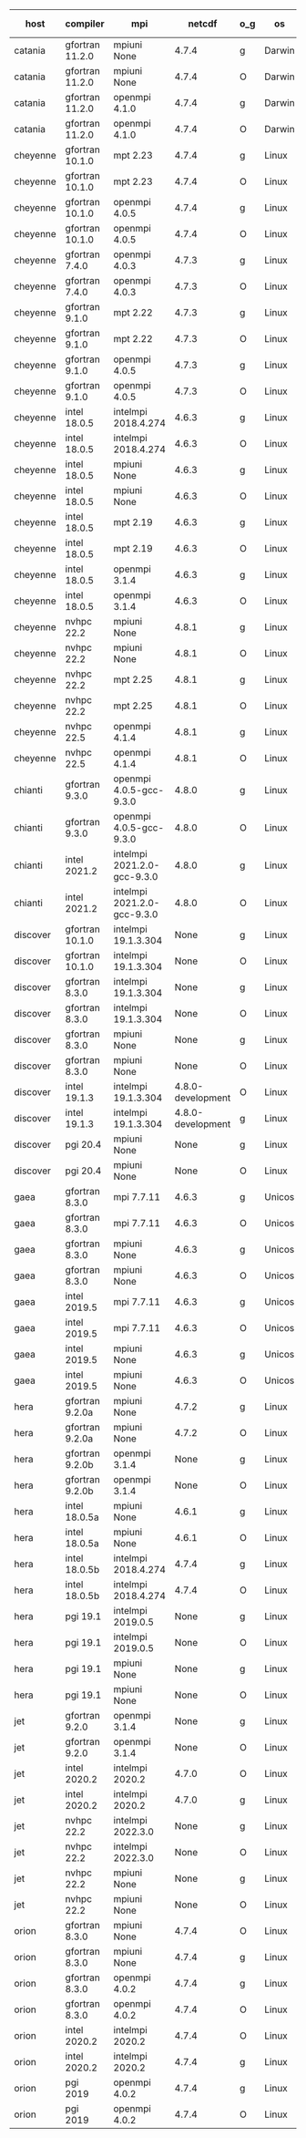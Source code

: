 

| host     | compiler                              | mpi                      | netcdf        | o_g        | os       | build       | u_pass          | u_fail          | s_pass            | s_fail            | e_pass             | e_fail             | nuopc_pass       | nuopc_fail       | artifacts link          |
|----------|---------------------------------------|--------------------------|---------------|------------|----------|-------------|-----------------|-----------------|-------------------|-------------------|--------------------|--------------------|------------------|------------------|-------------------------|
| catania | gfortran 11.2.0 | mpiuni None  | 4.7.4  | g | Darwin | PASS | 12319 | 0 | 8 | 0 | 43 | 0 | None | None | <a href="https://github.com/esmf-org/esmf-test-artifacts/tree/72d6e09dc5105115ed7f6747039c6f9e3c01e02e/develop/gfortran/11.2.0/g/mpiuni/None" target="_blank">72d6e09</a> | 
| catania | gfortran 11.2.0 | mpiuni None  | 4.7.4  | O | Darwin | PASS | 12319 | 0 | 8 | 0 | 43 | 0 | None | None | <a href="https://github.com/esmf-org/esmf-test-artifacts/tree/7b67228333197b1801ac0fcb1e9e47a76556781d/develop/gfortran/11.2.0/O/mpiuni/None" target="_blank">7b67228</a> | 
| catania | gfortran 11.2.0 | openmpi 4.1.0  | 4.7.4  | g | Darwin | PASS | 13889 | 9 | 49 | 0 | 79 | 1 | 52 | 0 | <a href="https://github.com/esmf-org/esmf-test-artifacts/tree/aeb31ae4b4825bec76d2949b5b7334adce95a28b/develop/gfortran/11.2.0/g/openmpi/4.1.0" target="_blank">aeb31ae</a> | 
| catania | gfortran 11.2.0 | openmpi 4.1.0  | 4.7.4  | O | Darwin | PASS | 13889 | 9 | 49 | 0 | 80 | 0 | 52 | 0 | <a href="https://github.com/esmf-org/esmf-test-artifacts/tree/bfffc944e05445ba6b48beedb98cd419370a798c/develop/gfortran/11.2.0/O/openmpi/4.1.0" target="_blank">bfffc94</a> | 
| cheyenne | gfortran 10.1.0 | mpt 2.23  | 4.7.4  | g | Linux | PASS | 13898 | 0 | 49 | 0 | 80 | 0 | 52 | 0 | <a href="https://github.com/esmf-org/esmf-test-artifacts/tree/57e83bf195e00035af3fc97a27e948e04d095d6e/develop/gfortran/10.1.0/g/mpt/2.23" target="_blank">57e83bf</a> | 
| cheyenne | gfortran 10.1.0 | mpt 2.23  | 4.7.4  | O | Linux | PASS | 13898 | 0 | 49 | 0 | 80 | 0 | 52 | 0 | <a href="https://github.com/esmf-org/esmf-test-artifacts/tree/2d3df4193299a330bc4ba4f4cabed3ecf47e94b0/develop/gfortran/10.1.0/O/mpt/2.23" target="_blank">2d3df41</a> | 
| cheyenne | gfortran 10.1.0 | openmpi 4.0.5  | 4.7.4  | g | Linux | PASS | 13898 | 0 | 49 | 0 | 80 | 0 | 52 | 0 | <a href="https://github.com/esmf-org/esmf-test-artifacts/tree/71c851ebe66c6ae381179ee6fccdb0c420caa4cd/develop/gfortran/10.1.0/g/openmpi/4.0.5" target="_blank">71c851e</a> | 
| cheyenne | gfortran 10.1.0 | openmpi 4.0.5  | 4.7.4  | O | Linux | PASS | 13898 | 0 | 49 | 0 | 80 | 0 | 52 | 0 | <a href="https://github.com/esmf-org/esmf-test-artifacts/tree/a251ada4bdbd31eb6c37914caec8938036a26c50/develop/gfortran/10.1.0/O/openmpi/4.0.5" target="_blank">a251ada</a> | 
| cheyenne | gfortran 7.4.0 | openmpi 4.0.3  | 4.7.3  | g | Linux | PASS | 13898 | 0 | 49 | 0 | 80 | 0 | 52 | 0 | <a href="https://github.com/esmf-org/esmf-test-artifacts/tree/5f19a54b8adf18a61a175033aa3b0c13ea0b085d/develop/gfortran/7.4.0/g/openmpi/4.0.3" target="_blank">5f19a54</a> | 
| cheyenne | gfortran 7.4.0 | openmpi 4.0.3  | 4.7.3  | O | Linux | PASS | 13898 | 0 | 49 | 0 | 80 | 0 | 52 | 0 | <a href="https://github.com/esmf-org/esmf-test-artifacts/tree/9ac76767fc9ac212786e76235ece119341bce6a4/develop/gfortran/7.4.0/O/openmpi/4.0.3" target="_blank">9ac7676</a> | 
| cheyenne | gfortran 9.1.0 | mpt 2.22  | 4.7.3  | g | Linux | PASS | 13898 | 0 | 49 | 0 | 80 | 0 | 52 | 0 | <a href="https://github.com/esmf-org/esmf-test-artifacts/tree/352186178f5f94f5a28b2a67c5cadb7cf2970e45/develop/gfortran/9.1.0/g/mpt/2.22" target="_blank">3521861</a> | 
| cheyenne | gfortran 9.1.0 | mpt 2.22  | 4.7.3  | O | Linux | PASS | 13898 | 0 | 49 | 0 | 80 | 0 | 52 | 0 | <a href="https://github.com/esmf-org/esmf-test-artifacts/tree/81ea11f3bad29fe301d1e646cde3503c20d496f7/develop/gfortran/9.1.0/O/mpt/2.22" target="_blank">81ea11f</a> | 
| cheyenne | gfortran 9.1.0 | openmpi 4.0.5  | 4.7.3  | g | Linux | PASS | 13898 | 0 | 49 | 0 | 80 | 0 | 52 | 0 | <a href="https://github.com/esmf-org/esmf-test-artifacts/tree/aa2a0c891c4b95eeb17be95252e9ee25a3541fdc/develop/gfortran/9.1.0/g/openmpi/4.0.5" target="_blank">aa2a0c8</a> | 
| cheyenne | gfortran 9.1.0 | openmpi 4.0.5  | 4.7.3  | O | Linux | PASS | 13898 | 0 | 49 | 0 | 80 | 0 | 52 | 0 | <a href="https://github.com/esmf-org/esmf-test-artifacts/tree/b131496950fcb9c1f5ad30011c0ef4bb94ed8d6c/develop/gfortran/9.1.0/O/openmpi/4.0.5" target="_blank">b131496</a> | 
| cheyenne | intel 18.0.5 | intelmpi 2018.4.274  | 4.6.3  | g | Linux | PASS | 13898 | 0 | 49 | 0 | 80 | 0 | 52 | 0 | <a href="https://github.com/esmf-org/esmf-test-artifacts/tree/e9d41d638d443d5b781c9eff74e52b83878cc482/develop/intel/18.0.5/g/intelmpi/2018.4.274" target="_blank">e9d41d6</a> | 
| cheyenne | intel 18.0.5 | intelmpi 2018.4.274  | 4.6.3  | O | Linux | PASS | 13898 | 0 | 49 | 0 | 80 | 0 | 52 | 0 | <a href="https://github.com/esmf-org/esmf-test-artifacts/tree/0b2eb1447b9d9fc0922737b304a0144dedbc4f0d/develop/intel/18.0.5/O/intelmpi/2018.4.274" target="_blank">0b2eb14</a> | 
| cheyenne | intel 18.0.5 | mpiuni None  | 4.6.3  | g | Linux | PASS | 12319 | 0 | 8 | 0 | 43 | 0 | None | None | <a href="https://github.com/esmf-org/esmf-test-artifacts/tree/42d1beb6534b63c2185390be0aaf52d6caf5bf40/develop/intel/18.0.5/g/mpiuni/None" target="_blank">42d1beb</a> | 
| cheyenne | intel 18.0.5 | mpiuni None  | 4.6.3  | O | Linux | PASS | 12319 | 0 | 8 | 0 | 43 | 0 | None | None | <a href="https://github.com/esmf-org/esmf-test-artifacts/tree/c2e7758a3f9fec5e328b0d4937d0a6cd95ab471e/develop/intel/18.0.5/O/mpiuni/None" target="_blank">c2e7758</a> | 
| cheyenne | intel 18.0.5 | mpt 2.19  | 4.6.3  | g | Linux | PASS | 13898 | 0 | 49 | 0 | 80 | 0 | 52 | 0 | <a href="https://github.com/esmf-org/esmf-test-artifacts/tree/97121747491c0ffe0435f5fd3dfc9d148286a989/develop/intel/18.0.5/g/mpt/2.19" target="_blank">9712174</a> | 
| cheyenne | intel 18.0.5 | mpt 2.19  | 4.6.3  | O | Linux | PASS | 13898 | 0 | 49 | 0 | 80 | 0 | 52 | 0 | <a href="https://github.com/esmf-org/esmf-test-artifacts/tree/e4d5d09d74a6ecd0e285c98c65092872f7576dc1/develop/intel/18.0.5/O/mpt/2.19" target="_blank">e4d5d09</a> | 
| cheyenne | intel 18.0.5 | openmpi 3.1.4  | 4.6.3  | g | Linux | PASS | 13898 | 0 | 49 | 0 | 80 | 0 | 52 | 0 | <a href="https://github.com/esmf-org/esmf-test-artifacts/tree/7716cb7fc327cc260d4d5332559bf168e1759252/develop/intel/18.0.5/g/openmpi/3.1.4" target="_blank">7716cb7</a> | 
| cheyenne | intel 18.0.5 | openmpi 3.1.4  | 4.6.3  | O | Linux | PASS | 13898 | 0 | 49 | 0 | 80 | 0 | 52 | 0 | <a href="https://github.com/esmf-org/esmf-test-artifacts/tree/3c047e59f691191ed520d71d5a9cf4dc8f3251eb/develop/intel/18.0.5/O/openmpi/3.1.4" target="_blank">3c047e5</a> | 
| cheyenne | nvhpc 22.2 | mpiuni None  | 4.8.1  | g | Linux | PASS | 11682 | 637 | 4 | 4 | 40 | 3 | None | None | <a href="https://github.com/esmf-org/esmf-test-artifacts/tree/e6ba6c7e09a71d90f7fed667852324c822e52649/develop/nvhpc/22.2/g/mpiuni/None" target="_blank">e6ba6c7</a> | 
| cheyenne | nvhpc 22.2 | mpiuni None  | 4.8.1  | O | Linux | PASS | 12317 | 2 | 8 | 0 | 43 | 0 | None | None | <a href="https://github.com/esmf-org/esmf-test-artifacts/tree/4337e0a4ab8d99623d5c3e5d39bb03d2288f3dd1/develop/nvhpc/22.2/O/mpiuni/None" target="_blank">4337e0a</a> | 
| cheyenne | nvhpc 22.2 | mpt 2.25  | 4.8.1  | g | Linux | FAIL | None | None | None | None | None | None | None | None | <a href="https://github.com/esmf-org/esmf-test-artifacts/tree/5118c66ac2fe33911c7e7476f64607a667e9db38/develop/nvhpc/22.2/g/mpt/2.25" target="_blank">5118c66</a> | 
| cheyenne | nvhpc 22.2 | mpt 2.25  | 4.8.1  | O | Linux | FAIL | None | None | None | None | None | None | None | None | <a href="https://github.com/esmf-org/esmf-test-artifacts/tree/7a219e81b78a449b70abdad35c086dbe18fb38b0/develop/nvhpc/22.2/O/mpt/2.25" target="_blank">7a219e8</a> | 
| cheyenne | nvhpc 22.5 | openmpi 4.1.4  | 4.8.1  | g | Linux | PASS | None | None | None | None | None | None | None | None | <a href="https://github.com/esmf-org/esmf-test-artifacts/tree/f5d2b615cb5c1d951db3b322d200c1b8589ed81f/develop/nvhpc/22.5/g/openmpi/4.1.4" target="_blank">f5d2b61</a> | 
| cheyenne | nvhpc 22.5 | openmpi 4.1.4  | 4.8.1  | O | Linux | PASS | None | None | None | None | None | None | None | None | <a href="https://github.com/esmf-org/esmf-test-artifacts/tree/49d21438f3fc2f16fb2e83d8b258df03c05310e7/develop/nvhpc/22.5/O/openmpi/4.1.4" target="_blank">49d2143</a> | 
| chianti | gfortran 9.3.0 | openmpi 4.0.5-gcc-9.3.0  | 4.8.0  | g | Linux | PASS | 13898 | 0 | 49 | 0 | 80 | 0 | 52 | 0 | <a href="https://github.com/esmf-org/esmf-test-artifacts/tree/ab0868a9159f253ad897650f457c2c044cf2806e/develop/gfortran/9.3.0/g/openmpi/4.0.5-gcc-9.3.0" target="_blank">ab0868a</a> | 
| chianti | gfortran 9.3.0 | openmpi 4.0.5-gcc-9.3.0  | 4.8.0  | O | Linux | PASS | 13898 | 0 | 49 | 0 | 80 | 0 | 52 | 0 | <a href="https://github.com/esmf-org/esmf-test-artifacts/tree/b3ea9cac766f43748938405ae556c33a9dcea1f5/develop/gfortran/9.3.0/O/openmpi/4.0.5-gcc-9.3.0" target="_blank">b3ea9ca</a> | 
| chianti | intel 2021.2 | intelmpi 2021.2.0-gcc-9.3.0  | 4.8.0  | g | Linux | PASS | 13898 | 0 | 49 | 0 | 80 | 0 | 52 | 0 | <a href="https://github.com/esmf-org/esmf-test-artifacts/tree/158b99ac53c81a5c4e6e945ad5288c64a0625cfa/develop/intel/2021.2/g/intelmpi/2021.2.0-gcc-9.3.0" target="_blank">158b99a</a> | 
| chianti | intel 2021.2 | intelmpi 2021.2.0-gcc-9.3.0  | 4.8.0  | O | Linux | PASS | 13898 | 0 | 49 | 0 | 80 | 0 | 52 | 0 | <a href="https://github.com/esmf-org/esmf-test-artifacts/tree/6cb3391048c0450b69a360b1d88b3d4aff686f26/develop/intel/2021.2/O/intelmpi/2021.2.0-gcc-9.3.0" target="_blank">6cb3391</a> | 
| discover | gfortran 10.1.0 | intelmpi 19.1.3.304  | None  | g | Linux | PASS | 13883 | 15 | 49 | 0 | 80 | 0 | 52 | 0 | <a href="https://github.com/esmf-org/esmf-test-artifacts/tree/894e83a8170c5044c69024d9d7a33aed2793b9dd/develop/gfortran/10.1.0/g/intelmpi/19.1.3.304" target="_blank">894e83a</a> | 
| discover | gfortran 10.1.0 | intelmpi 19.1.3.304  | None  | O | Linux | PASS | 13883 | 15 | 49 | 0 | 80 | 0 | 52 | 0 | <a href="https://github.com/esmf-org/esmf-test-artifacts/tree/963d1166b43c35ccd319ea8d1177b395b1d0196e/develop/gfortran/10.1.0/O/intelmpi/19.1.3.304" target="_blank">963d116</a> | 
| discover | gfortran 8.3.0 | intelmpi 19.1.3.304  | None  | g | Linux | PASS | 13883 | 15 | 49 | 0 | 80 | 0 | 52 | 0 | <a href="https://github.com/esmf-org/esmf-test-artifacts/tree/ad626e4e3a6e310a7b38cd7d86bbf751b166771c/develop/gfortran/8.3.0/g/intelmpi/19.1.3.304" target="_blank">ad626e4</a> | 
| discover | gfortran 8.3.0 | intelmpi 19.1.3.304  | None  | O | Linux | PASS | 13883 | 15 | 49 | 0 | 80 | 0 | 52 | 0 | <a href="https://github.com/esmf-org/esmf-test-artifacts/tree/3a42d88cee2194aaa272e9854879201adf796f7a/develop/gfortran/8.3.0/O/intelmpi/19.1.3.304" target="_blank">3a42d88</a> | 
| discover | gfortran 8.3.0 | mpiuni None  | None  | g | Linux | PASS | 12319 | 0 | 8 | 0 | 43 | 0 | None | None | <a href="https://github.com/esmf-org/esmf-test-artifacts/tree/ab0283509113c2a0979f180adc066dfcd8162056/develop/gfortran/8.3.0/g/mpiuni/None" target="_blank">ab02835</a> | 
| discover | gfortran 8.3.0 | mpiuni None  | None  | O | Linux | PASS | 12319 | 0 | 8 | 0 | 43 | 0 | None | None | <a href="https://github.com/esmf-org/esmf-test-artifacts/tree/323bf7750abbcc89afe96b8742e5425aa3de15d2/develop/gfortran/8.3.0/O/mpiuni/None" target="_blank">323bf77</a> | 
| discover | intel 19.1.3 | intelmpi 19.1.3.304  | 4.8.0-development  | O | Linux | PASS | 13898 | 0 | 49 | 0 | 80 | 0 | 52 | 0 | <a href="https://github.com/esmf-org/esmf-test-artifacts/tree/6980dd37a430ad68c9f57b569f442f4af7d50f27/develop/intel/19.1.3/O/intelmpi/19.1.3.304" target="_blank">6980dd3</a> | 
| discover | intel 19.1.3 | intelmpi 19.1.3.304  | 4.8.0-development  | g | Linux | PASS | 13898 | 0 | 49 | 0 | 80 | 0 | 52 | 0 | <a href="https://github.com/esmf-org/esmf-test-artifacts/tree/bdd6153f79f1b0be5c5c83184ca1198a17cc167a/develop/intel/19.1.3/g/intelmpi/19.1.3.304" target="_blank">bdd6153</a> | 
| discover | pgi 20.4 | mpiuni None  | None  | g | Linux | PASS | 11694 | 625 | 4 | 4 | 40 | 3 | None | None | <a href="https://github.com/esmf-org/esmf-test-artifacts/tree/e18e900bacf6565a3189c39e9277bcbab54af8a2/develop/pgi/20.4/g/mpiuni/None" target="_blank">e18e900</a> | 
| discover | pgi 20.4 | mpiuni None  | None  | O | Linux | PASS | 11694 | 625 | 6 | 2 | 40 | 3 | None | None | <a href="https://github.com/esmf-org/esmf-test-artifacts/tree/3667ef1de71b432607d231272b8e1e18d8fd8ed3/develop/pgi/20.4/O/mpiuni/None" target="_blank">3667ef1</a> | 
| gaea | gfortran 8.3.0 | mpi 7.7.11  | 4.6.3  | g | Unicos | PASS | 13897 | 1 | 49 | 0 | 80 | 0 | 47 | 5 | <a href="https://github.com/esmf-org/esmf-test-artifacts/tree/cebdd2d4b8eda33c697b1e582e8ccae04f89eda3/develop/gfortran/8.3.0/g/mpi/7.7.11" target="_blank">cebdd2d</a> | 
| gaea | gfortran 8.3.0 | mpi 7.7.11  | 4.6.3  | O | Unicos | PASS | 13897 | 1 | 49 | 0 | 80 | 0 | 47 | 5 | <a href="https://github.com/esmf-org/esmf-test-artifacts/tree/4b0d4527c5db0a70644265cd52c5cd9e3513af1a/develop/gfortran/8.3.0/O/mpi/7.7.11" target="_blank">4b0d452</a> | 
| gaea | gfortran 8.3.0 | mpiuni None  | 4.6.3  | g | Unicos | PASS | 12319 | 0 | 8 | 0 | 43 | 0 | None | None | <a href="https://github.com/esmf-org/esmf-test-artifacts/tree/c02c4b848a2f3eea398870cc552f9ca29c91b2e1/develop/gfortran/8.3.0/g/mpiuni/None" target="_blank">c02c4b8</a> | 
| gaea | gfortran 8.3.0 | mpiuni None  | 4.6.3  | O | Unicos | PASS | 12319 | 0 | 8 | 0 | 43 | 0 | None | None | <a href="https://github.com/esmf-org/esmf-test-artifacts/tree/a994719d519dea5f532ac693f2f97ec6c847671d/develop/gfortran/8.3.0/O/mpiuni/None" target="_blank">a994719</a> | 
| gaea | intel 2019.5 | mpi 7.7.11  | 4.6.3  | g | Unicos | PASS | 13883 | 15 | 49 | 0 | 80 | 0 | 47 | 5 | <a href="https://github.com/esmf-org/esmf-test-artifacts/tree/307a2b918e3864a7e24a1906090774ad00793c01/develop/intel/2019.5/g/mpi/7.7.11" target="_blank">307a2b9</a> | 
| gaea | intel 2019.5 | mpi 7.7.11  | 4.6.3  | O | Unicos | PASS | 13883 | 15 | 49 | 0 | 80 | 0 | 47 | 5 | <a href="https://github.com/esmf-org/esmf-test-artifacts/tree/ab0bbc53814f965667d183747dfef5648ce711bd/develop/intel/2019.5/O/mpi/7.7.11" target="_blank">ab0bbc5</a> | 
| gaea | intel 2019.5 | mpiuni None  | 4.6.3  | g | Unicos | PASS | 12304 | 15 | 8 | 0 | 43 | 0 | None | None | <a href="https://github.com/esmf-org/esmf-test-artifacts/tree/1648e45215306e8af73f62fc823ed6eaa43e987e/develop/intel/2019.5/g/mpiuni/None" target="_blank">1648e45</a> | 
| gaea | intel 2019.5 | mpiuni None  | 4.6.3  | O | Unicos | PASS | 12304 | 15 | 8 | 0 | 43 | 0 | None | None | <a href="https://github.com/esmf-org/esmf-test-artifacts/tree/7a67a6be615c47bb36e51cace08a9309b49827e1/develop/intel/2019.5/O/mpiuni/None" target="_blank">7a67a6b</a> | 
| hera | gfortran 9.2.0a | mpiuni None  | 4.7.2  | g | Linux | PASS | 12319 | 0 | 8 | 0 | 43 | 0 | None | None | <a href="https://github.com/esmf-org/esmf-test-artifacts/tree/b0e77c1ff6b69ad1c7db526b57739b660fa300c8/develop/gfortran/9.2.0a/g/mpiuni/None" target="_blank">b0e77c1</a> | 
| hera | gfortran 9.2.0a | mpiuni None  | 4.7.2  | O | Linux | PASS | 12319 | 0 | 8 | 0 | 43 | 0 | None | None | <a href="https://github.com/esmf-org/esmf-test-artifacts/tree/f15dd83ab621507698daa85af374b4dfc9c13f8e/develop/gfortran/9.2.0a/O/mpiuni/None" target="_blank">f15dd83</a> | 
| hera | gfortran 9.2.0b | openmpi 3.1.4  | None  | g | Linux | PASS | 13898 | 0 | 49 | 0 | 80 | 0 | 52 | 0 | <a href="https://github.com/esmf-org/esmf-test-artifacts/tree/559765c9dfd574ab9b381a9e566e07793f58c627/develop/gfortran/9.2.0b/g/openmpi/3.1.4" target="_blank">559765c</a> | 
| hera | gfortran 9.2.0b | openmpi 3.1.4  | None  | O | Linux | PASS | 13898 | 0 | 49 | 0 | 80 | 0 | 52 | 0 | <a href="https://github.com/esmf-org/esmf-test-artifacts/tree/a065fdfeb54ee45a28eba1c7ed3e56696690df5c/develop/gfortran/9.2.0b/O/openmpi/3.1.4" target="_blank">a065fdf</a> | 
| hera | intel 18.0.5a | mpiuni None  | 4.6.1  | g | Linux | PASS | 12319 | 0 | 8 | 0 | 43 | 0 | None | None | <a href="https://github.com/esmf-org/esmf-test-artifacts/tree/36fc1f5164ba7400612eb7fe0ed541d69bd5d867/develop/intel/18.0.5a/g/mpiuni/None" target="_blank">36fc1f5</a> | 
| hera | intel 18.0.5a | mpiuni None  | 4.6.1  | O | Linux | PASS | 12319 | 0 | 8 | 0 | 43 | 0 | None | None | <a href="https://github.com/esmf-org/esmf-test-artifacts/tree/f13844a2e20915892a42f41167ca3c95542157cf/develop/intel/18.0.5a/O/mpiuni/None" target="_blank">f13844a</a> | 
| hera | intel 18.0.5b | intelmpi 2018.4.274  | 4.7.4  | g | Linux | PASS | 13898 | 0 | 49 | 0 | 80 | 0 | 52 | 0 | <a href="https://github.com/esmf-org/esmf-test-artifacts/tree/c7b30b936dc93fddc64d31ad668d65b75f3ea8bc/develop/intel/18.0.5b/g/intelmpi/2018.4.274" target="_blank">c7b30b9</a> | 
| hera | intel 18.0.5b | intelmpi 2018.4.274  | 4.7.4  | O | Linux | PASS | 13898 | 0 | 49 | 0 | 80 | 0 | 52 | 0 | <a href="https://github.com/esmf-org/esmf-test-artifacts/tree/21def5ccb8397c07ecc6cf68ea3dfcb9c33dab76/develop/intel/18.0.5b/O/intelmpi/2018.4.274" target="_blank">21def5c</a> | 
| hera | pgi 19.1 | intelmpi 2019.0.5  | None  | g | Linux | PASS | 13021 | 877 | None | None | None | None | None | None | <a href="https://github.com/esmf-org/esmf-test-artifacts/tree/3abc36bf8aab164296b8b9b973bbb44940449d89/develop/pgi/19.1/g/intelmpi/2019.0.5" target="_blank">3abc36b</a> | 
| hera | pgi 19.1 | intelmpi 2019.0.5  | None  | O | Linux | PASS | 13069 | 829 | None | None | None | None | None | None | <a href="https://github.com/esmf-org/esmf-test-artifacts/tree/d79c0c5634c57fa8ea3b735590d6524ba0fa2a7b/develop/pgi/19.1/O/intelmpi/2019.0.5" target="_blank">d79c0c5</a> | 
| hera | pgi 19.1 | mpiuni None  | None  | g | Linux | PASS | 11694 | 625 | 4 | 4 | 40 | 3 | None | None | <a href="https://github.com/esmf-org/esmf-test-artifacts/tree/2a20b1dc7ed8fb1f285d7582d3a2bda443ba60e8/develop/pgi/19.1/g/mpiuni/None" target="_blank">2a20b1d</a> | 
| hera | pgi 19.1 | mpiuni None  | None  | O | Linux | PASS | 11694 | 625 | 6 | 2 | 40 | 3 | None | None | <a href="https://github.com/esmf-org/esmf-test-artifacts/tree/25eea5624fe9b5cb86e96e152c49f073c5e2c2be/develop/pgi/19.1/O/mpiuni/None" target="_blank">25eea56</a> | 
| jet | gfortran 9.2.0 | openmpi 3.1.4  | None  | g | Linux | PASS | 13898 | 0 | 49 | 0 | 80 | 0 | 52 | 0 | <a href="https://github.com/esmf-org/esmf-test-artifacts/tree/8c4f50f49dbf1ab70b778710e02e8acdc74ea057/develop/gfortran/9.2.0/g/openmpi/3.1.4" target="_blank">8c4f50f</a> | 
| jet | gfortran 9.2.0 | openmpi 3.1.4  | None  | O | Linux | PASS | 13898 | 0 | 49 | 0 | 80 | 0 | 52 | 0 | <a href="https://github.com/esmf-org/esmf-test-artifacts/tree/9644d3d63e32ec74c77d4fdfe94ae4d090000656/develop/gfortran/9.2.0/O/openmpi/3.1.4" target="_blank">9644d3d</a> | 
| jet | intel 2020.2 | intelmpi 2020.2  | 4.7.0  | O | Linux | PASS | 13898 | 0 | 49 | 0 | 80 | 0 | 52 | 0 | <a href="https://github.com/esmf-org/esmf-test-artifacts/tree/cf91267776227d78a42be16b4597c31f0e2e666f/develop/intel/2020.2/O/intelmpi/2020.2" target="_blank">cf91267</a> | 
| jet | intel 2020.2 | intelmpi 2020.2  | 4.7.0  | g | Linux | PASS | 13898 | 0 | 49 | 0 | 80 | 0 | 52 | 0 | <a href="https://github.com/esmf-org/esmf-test-artifacts/tree/daa290fe1bbd8dedd280f0ce04d21afa43c9efdb/develop/intel/2020.2/g/intelmpi/2020.2" target="_blank">daa290f</a> | 
| jet | nvhpc 22.2 | intelmpi 2022.3.0  | None  | g | Linux | FAIL | None | None | None | None | None | None | None | None | <a href="https://github.com/esmf-org/esmf-test-artifacts/tree/8df20f320c35c6a01f9b0f297942526674591256/develop/nvhpc/22.2/g/intelmpi/2022.3.0" target="_blank">8df20f3</a> | 
| jet | nvhpc 22.2 | intelmpi 2022.3.0  | None  | O | Linux | FAIL | None | None | None | None | None | None | None | None | <a href="https://github.com/esmf-org/esmf-test-artifacts/tree/8cd6826849bcde7be50c455feb22b3b874b7f1e9/develop/nvhpc/22.2/O/intelmpi/2022.3.0" target="_blank">8cd6826</a> | 
| jet | nvhpc 22.2 | mpiuni None  | None  | g | Linux | PASS | 11694 | 625 | 4 | 4 | 40 | 3 | None | None | <a href="https://github.com/esmf-org/esmf-test-artifacts/tree/164ffc1873476ec222a3721175cfcd0c9d11d18e/develop/nvhpc/22.2/g/mpiuni/None" target="_blank">164ffc1</a> | 
| jet | nvhpc 22.2 | mpiuni None  | None  | O | Linux | PASS | 12317 | 2 | 8 | 0 | 43 | 0 | None | None | <a href="https://github.com/esmf-org/esmf-test-artifacts/tree/475923b04fe7e2d53e2291a0cfd75d711fd2ba70/develop/nvhpc/22.2/O/mpiuni/None" target="_blank">475923b</a> | 
| orion | gfortran 8.3.0 | mpiuni None  | 4.7.4  | O | Linux | PASS | 12319 | 0 | 8 | 0 | 43 | 0 | None | None | <a href="https://github.com/esmf-org/esmf-test-artifacts/tree/2d45e0912d45bb9153b6e309d1ffd38b5046b3e3/develop/gfortran/8.3.0/O/mpiuni/None" target="_blank">2d45e09</a> | 
| orion | gfortran 8.3.0 | mpiuni None  | 4.7.4  | g | Linux | PASS | 12319 | 0 | 8 | 0 | 43 | 0 | None | None | <a href="https://github.com/esmf-org/esmf-test-artifacts/tree/770d1679ad32d2f535bbd97d4d607df9aa0eeb8b/develop/gfortran/8.3.0/g/mpiuni/None" target="_blank">770d167</a> | 
| orion | gfortran 8.3.0 | openmpi 4.0.2  | 4.7.4  | g | Linux | PASS | 13898 | 0 | 49 | 0 | 80 | 0 | 52 | 0 | <a href="https://github.com/esmf-org/esmf-test-artifacts/tree/b5cc948ba3ef7d54f699105baf2974a2dffca223/develop/gfortran/8.3.0/g/openmpi/4.0.2" target="_blank">b5cc948</a> | 
| orion | gfortran 8.3.0 | openmpi 4.0.2  | 4.7.4  | O | Linux | PASS | 13898 | 0 | 49 | 0 | 80 | 0 | 52 | 0 | <a href="https://github.com/esmf-org/esmf-test-artifacts/tree/9d5064283f59a6de7de65bd14464a2f6d8c9860a/develop/gfortran/8.3.0/O/openmpi/4.0.2" target="_blank">9d50642</a> | 
| orion | intel 2020.2 | intelmpi 2020.2  | 4.7.4  | O | Linux | PASS | 13898 | 0 | 49 | 0 | 80 | 0 | 52 | 0 | <a href="https://github.com/esmf-org/esmf-test-artifacts/tree/9a508a02ece95b8aace07067272c3350bfd9a48f/develop/intel/2020.2/O/intelmpi/2020.2" target="_blank">9a508a0</a> | 
| orion | intel 2020.2 | intelmpi 2020.2  | 4.7.4  | g | Linux | PASS | 13898 | 0 | 49 | 0 | 80 | 0 | 52 | 0 | <a href="https://github.com/esmf-org/esmf-test-artifacts/tree/134210e4e600293066bef3234fcb01bc6a24cb9b/develop/intel/2020.2/g/intelmpi/2020.2" target="_blank">134210e</a> | 
| orion | pgi 2019 | openmpi 4.0.2  | 4.7.4  | g | Linux | PASS | 13003 | 895 | 35 | 14 | 66 | 14 | 10 | 42 | <a href="https://github.com/esmf-org/esmf-test-artifacts/tree/a47d6da7eed6fc7a02f1e8e160e8b41a520e0a41/develop/pgi/2019/g/openmpi/4.0.2" target="_blank">a47d6da</a> | 
| orion | pgi 2019 | openmpi 4.0.2  | 4.7.4  | O | Linux | PASS | 13051 | 847 | 37 | 12 | 68 | 12 | 10 | 42 | <a href="https://github.com/esmf-org/esmf-test-artifacts/tree/aac45f2e86fa5c8406efe167927b13508d894e63/develop/pgi/2019/O/openmpi/4.0.2" target="_blank">aac45f2</a> | 
